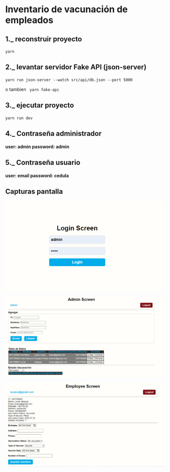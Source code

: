# Inventario de vacunación de empleados

## 1.\_ reconstruir proyecto

`yarn`

## 2.\_ levantar servidor Fake API (json-server)

`yarn run json-server --watch src/api/db.json --port 5000`

o tambien ` yarn fake-api`

## 3.\_ ejecutar proyecto

`yarn run dev`

## 4.\_ Contraseña administrador

#### user: admin password: admin

## 5.\_ Contraseña usuario

#### user: email password: cedula

## Capturas pantalla

![This is a alt text.](https://raw.githubusercontent.com/edwintocagon/vacunas/master/src/img/login.png "This is a sample image.")

![This is a alt text.](https://raw.githubusercontent.com/edwintocagon/vacunas/master/src/img/admin.png "This is a sample image.")

![This is a alt text.](https://raw.githubusercontent.com/edwintocagon/vacunas/master/src/img/employee.png "This is a sample image.")
